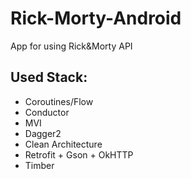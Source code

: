 # Rick-Morty-Android


App for using Rick&Morty API
## Used Stack:
* Coroutines/Flow
* Conductor
* MVI
* Dagger2
* Clean Architecture
* Retrofit + Gson + OkHTTP
* Timber
